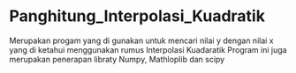 # Panghitung_Interpolasi_Kuadratik
Merupakan progam yang di gunakan untuk mencari nilai y dengan nilai x yang di ketahui menggunakan rumus Interpolasi Kuadaratik
Program ini juga merupakan penerapan libraty Numpy, Mathloplib dan scipy
